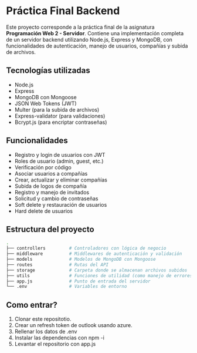 # Práctica Final Backend

Este proyecto corresponde a la práctica final de la asignatura **Programación Web 2 - Servidor**. Contiene una implementación completa de un servidor backend utilizando Node.js, Express y MongoDB, con funcionalidades de autenticación, manejo de usuarios, compañías y subida de archivos.

## Tecnologías utilizadas

- Node.js
- Express
- MongoDB con Mongoose
- JSON Web Tokens (JWT)
- Multer (para la subida de archivos)
- Express-validator (para validaciones)
- Bcrypt.js (para encriptar contraseñas)

## Funcionalidades

- Registro y login de usuarios con JWT
- Roles de usuario (admin, guest, etc.)
- Verificación por código
- Asociar usuarios a compañías
- Crear, actualizar y eliminar compañías
- Subida de logos de compañía
- Registro y manejo de invitados
- Solicitud y cambio de contraseñas
- Soft delete y restauración de usuarios
- Hard delete de usuarios

## Estructura del proyecto

```bash
.
├── controllers         # Controladores con lógica de negocio
├── middleware          # Middlewares de autenticación y validación
├── models              # Modelos de MongoDB con Mongoose
├── routes              # Rutas del API
├── storage             # Carpeta donde se almacenan archivos subidos
├── utils               # Funciones de utilidad (como manejo de errores)
├── app.js              # Punto de entrada del servidor
└── .env                # Variables de entorno
```



## Como entrar? 

1. Clonar este repositotio.
2. Crear un refresh token de outlook usando azure.
3. Rellenar los datos de .env
4. Instalar las dependencias con npm -i
5. Levantar el repositorio con app.js
